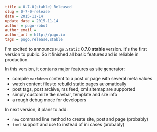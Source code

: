 ```ini
title = 0.7.0(stable) Released
slug = 0-7-0-release
date = 2015-11-14
update_date = 2015-11-14
author = pugo-robot
author_email =
author_url = http://pugo.io
tags = pugo,release,stable
```

I'm excited to announce `Pugo.Static` 0.7.0 **stable** version. It's the first version to public. So it finished all basic features and is reliable in production.

In this version, it contains major features as site generator:

- compile `markdown` content to a post or page with several meta values
- watch content files to rebuild static pages automatically
- post tags, post archive, rss feed, xml sitemap are supported
- simply customize the navbar, template and site info
- a rough debug mode for developers

In next version, it plans to add:

- `new` command line method to create site, post and page (probably)
- `toml` support and use to instead of ini cases (probably)

